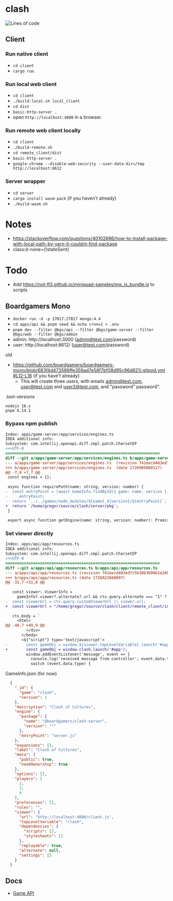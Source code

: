 # clash

![Lines of code](https://img.shields.io/tokei/lines/github/boardgamers/clash)

## Client

### Run native client

- `cd client`
- `cargo run`.

### Run local web client

- `cd client`
- `./build-local.sh local_client`
- `cd dist`
- `basic-http-server .`
- open `http://localhost:4000` in a browser.

### Run remote web client locally

- `cd client`
- `./build-remote.sh`
- `cd remote_client/dist`
- `basic-http-server .`
- `google-chrome --disable-web-security --user-data-dir=/tmp http://localhost:8612`

### Server wrapper

- `cd server`
- `cargo install wasm-pack` (if you haven't already)
- `./build-wasm.sh`

# Notes

- https://stackoverflow.com/questions/40102686/how-to-install-package-with-local-path-by-yarn-it-couldnt-find-package
- class:d-none={!stateSent}

# Todo

- Add https://not-fl3.github.io/miniquad-samples/mq_js_bundle.js to scripts

## Boardgamers Mono

- `docker run -d -p 27017:27017 mongo:4.4`
- `cd apps/api && pnpm seed && echo cron=1 > .env`
- `pnpm dev --filter @bgs/api --filter @bgs/game-server --filter @bgs/web --filter @bgs/admin`
- admin: http://localhost:3000 (admin@test.com/password)
- user: http://localhost:8612/ (user@test.com/password)

old

- https://github.com/boardgamers/boardgamers-mono/blob/683f4d473586ffe359ad7e58f7bf08d95c96d821/.gitpod.yml#L12-L18 (if
  you have't already)
    - This will create three users, with emails admin@test.com, user@test.com and user2@test.com, and "password"
      password".

.tool-versions

```
nodejs 16.x
pnpm 6.14.1
```

### Bypass npm publish

```diff
Index: apps/game-server/app/services/engines.ts
IDEA additional info:
Subsystem: com.intellij.openapi.diff.impl.patch.CharsetEP
<+>UTF-8
===================================================================
diff --git a/apps/game-server/app/services/engines.ts b/apps/game-server/app/services/engines.ts
--- a/apps/game-server/app/services/engines.ts	(revision 741eecd403ed7c5b38b3b98b1e26be8a502cafc0)
+++ b/apps/game-server/app/services/engines.ts	(date 1726905060117)
@@ -7,9 +7,7 @@
 const engines = {};
 
 async function requirePath(name: string, version: number) {
-  const entryPoint = (await GameInfo.findById({ game: name, version }, "engine.entryPoint", { lean: true })).engine
-    .entryPoint;
-  return `../../games/node_modules/${name}_${version}/${entryPoint}`;
+  return `/home/gregor/source/clash/server/pkg`;
 }
 
 export async function getEngine(name: string, version: number): Promise<Engine> {
```

### Set viewer directly

```diff
Index: apps/api/app/resources.ts
IDEA additional info:
Subsystem: com.intellij.openapi.diff.impl.patch.CharsetEP
<+>UTF-8
===================================================================
diff --git a/apps/api/app/resources.ts b/apps/api/app/resources.ts
--- a/apps/api/app/resources.ts	(revision 741eecd403ed7c5b38b3b98b1e26be8a502cafc0)
+++ b/apps/api/app/resources.ts	(date 1726922668897)
@@ -31,7 +31,8 @@
 
   const viewer: ViewerInfo =
     gameInfo?.viewer?.alternate?.url && ctx.query.alternate === "1" ? gameInfo?.viewer.alternate : gameInfo.viewer;
-  const viewerUrl = ctx.query.customViewerUrl || viewer.url;
+  const viewerUrl = "/home/gregor/source/clash/client/remote_client/index.js";
 
   ctx.body = `
     <html>
@@ -48,7 +49,9 @@
         </div>
       </body>
       <${"script"} type='text/javascript'>
-        const gameObj = window.${viewer.topLevelVariable}.launch('#app');
+        const gameObj = window.clash.launch('#app');
         window.addEventListener('message', event => {
           console.log('received message from controller', event.data.type, JSON.parse(JSON.stringify(event.data)));
           switch (event.data.type) {
```
     
GameInfo.json (for now)

```json
  {
    "_id": {
      "game": "clash",
      "version": 1
    },
    "description": "Clash of Cultures",
    "engine": {
      "package": {
        "name": "@boardgamers/clash-server",
        "version": "*"
      },
      "entryPoint": "server.js"
    },
    "expansions": [],
    "label": "Clash of Cultures",
    "meta": {
      "public": true,
      "needOwnership": true
    },
    "options": [],
    "players": [
      2,
      3,
      4
    ],
    "preferences": [],
    "rules": "",
    "viewer": {
      "url": "http://localhost:4000/client.js",
      "topLevelVariable": "clash",
      "dependencies": {
        "scripts": [],
        "stylesheets": []
      },
      "replayable": true,
      "alternate": null,
      "settings": []
    }
  }
```


## Docs

- [Game API](https://docs.boardgamers.space/guide/engine-api.html)
